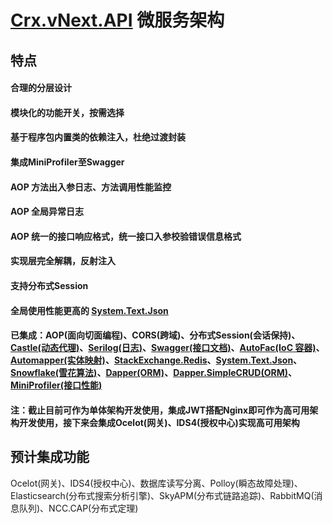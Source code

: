 # [Crx.vNext.API](https://github.com/as260405901/Crx.vNext.API) 微服务架构

## 特点
#### 合理的分层设计
#### 模块化的功能开关，按需选择
#### 基于程序包内置类的依赖注入，杜绝过渡封装
#### 集成MiniProfiler至Swagger
#### AOP 方法出入参日志、方法调用性能监控
#### AOP 全局异常日志
#### AOP 统一的接口响应格式，统一接口入参校验错误信息格式
#### 实现层完全解耦，反射注入
#### 支持分布式Session
#### 全局使用性能更高的 [System.Text.Json](https://github.com/dotnet/runtime/tree/master/src/libraries/System.Text.Json)
#### 已集成：AOP(面向切面编程)、CORS(跨域)、分布式Session(会话保持)、[Castle(动态代理)](https://github.com/castleproject/Core)、[Serilog(日志)](https://github.com/serilog/serilog)、[Swagger(接口文档)](https://github.com/domaindrivendev/Swashbuckle.AspNetCore)、[AutoFac(IoC 容器)](https://github.com/autofac/Autofac)、[Automapper(实体映射)](https://github.com/AutoMapper/AutoMapper)、[StackExchange.Redis](https://github.com/StackExchange/StackExchange.Redis/)、[System.Text.Json](https://github.com/dotnet/runtime/tree/master/src/libraries/System.Text.Json)、[Snowflake(雪花算法)](https://github.com/stulzq/snowflake-net)、[Dapper(ORM)](https://github.com/StackExchange/Dapper)、[Dapper.SimpleCRUD(ORM)](https://github.com/ericdc1/Dapper.SimpleCRUD/)、[MiniProfiler(接口性能)](https://github.com/MiniProfiler/dotnet)
#### 注：截止目前可作为单体架构开发使用，集成JWT搭配Nginx即可作为高可用架构开发使用，接下来会集成Ocelot(网关)、IDS4(授权中心)实现高可用架构


## 预计集成功能
Ocelot(网关)、IDS4(授权中心)、数据库读写分离、Polloy(瞬态故障处理)、Elasticsearch(分布式搜索分析引擎)、SkyAPM(分布式链路追踪)、RabbitMQ(消息队列)、NCC.CAP(分布式定理)


